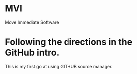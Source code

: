 # MVI
Move Immediate Software
# Following the directions in the GitHub intro.
This is my first go at using GITHUB source manager. 
